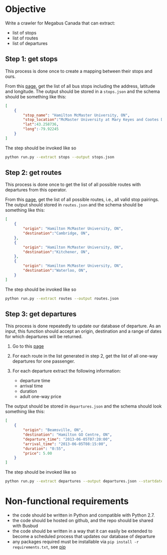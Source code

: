 # Objective

Write a crawler for Megabus Canada that can extract:
* list of stops
* list of routes
* list of departures

## Step 1: get stops

This process is done once to create a mapping between their stops and ours.

From this [page](http://ca.megabus.com/BusStops.aspx), get the list of all bus stops including the address, latitude and longitude.  The output should be stored in a `stops.json` and the schema should be something like this:

```json
[
	{
		"stop_name": "Hamilton McMaster University, ON",
		"stop_location":"McMaster University at Mary Keyes and Cootes Drive",
		"lat":43.258736,
		"long":-79.92245
	}
]
```

The step should be invoked like so

```sh
python run.py --extract stops --output stops.json
```

## Step 2: get routes

This process is done once to get the list of all possible routes with departures from this operator.

From this [page](http://ca.megabus.com/BusStops.aspx), get the list of all possible routes, i.e., all valid stop pairings.  The output should stored in `routes.json` and the schema should be something like this:

```json
[
	{
		"origin": "Hamilton McMaster University, ON",
		"destination":"Cambridge, ON",
	},
	{
		"origin": "Hamilton McMaster University, ON",
		"destination":"Kitchener, ON",
	},
	{
		"origin": "Hamilton McMaster University, ON",
		"destination":"Waterloo, ON",
	}
]
```

The step should be invoked like so

```sh
python run.py --extract routes --output routes.json
```


## Step 3: get departures

This process is done repeatedly to update our database of departure. As an input, this function should accept an origin, destination and a range of dates for which departures will be returned.

1. Go to this [page](http://ca.megabus.com/Default.aspx)
1. For each route in the list generated in step 2, get the list of all one-way departures for one passenger.
1. For each departure extract the following information:

	* departure time
	* arrival time
	* duration
	* adult one-way price

The output should be stored in `departures.json` and the schema should look something like this:

```json
[
	{
		"origin": "Beamsville, ON",
		"destination": "Hamilton GO Centre, ON",
		"departure_time": "2013-06-05T07:20:00",
		"arrival_time": "2013-06-05T08:15:00",
		"duration": "0:55",
		"price": 5.00
	}
]
```

The step should be invoked like so

```sh
python run.py --extract departures --output departures.json --startdate 2013-11-13 --enddate 2013-11-20
```

# Non-functional requirements

* the code should be written in Python and compatible with Python 2.7.
* the code should be hosted on github, and the repo should be shared with Busbud
* the code should be written in a way that it can easily be extended to become a scheduled process that updates our
database of departure
* any packages required must be installable via `pip install -r requirements.txt`, see [pip](http://www.pip-installer.org/en/latest/)
